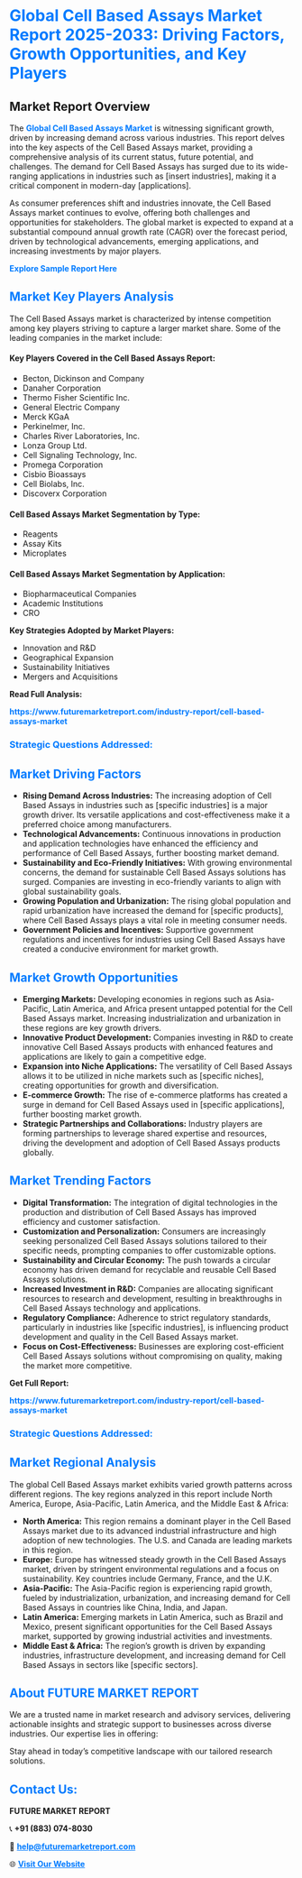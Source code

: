 <h1 style="color: #007BFF;">Global Cell Based Assays Market Report 2025-2033: Driving Factors, Growth Opportunities, and Key Players</h1>

<section id="overview">
<h2>Market Report Overview</h2>
<p>The <a href="https://www.futuremarketreport.com/industry-report/cell-based-assays-market" style="color: #007BFF; text-decoration: none;"><strong>Global Cell Based Assays Market</strong></a> is witnessing significant growth, driven by increasing demand across various industries. This report delves into the key aspects of the Cell Based Assays market, providing a comprehensive analysis of its current status, future potential, and challenges. The demand for Cell Based Assays has surged due to its wide-ranging applications in industries such as [insert industries], making it a critical component in modern-day [applications].</p>
<p>As consumer preferences shift and industries innovate, the Cell Based Assays market continues to evolve, offering both challenges and opportunities for stakeholders. The global market is expected to expand at a substantial compound annual growth rate (CAGR) over the forecast period, driven by technological advancements, emerging applications, and increasing investments by major players.</p>
</section>

<section id="overview">
<p><a href="https://www.futuremarketreport.com/request-sample/reportId=58298" style="color: #007BFF; text-decoration: none;"><strong>Explore Sample Report Here</strong></a></p>
</section>

<section id="key-players">
<h2 style="color: #007BFF;">Market Key Players Analysis</h2>
<p>The Cell Based Assays market is characterized by intense competition among key players striving to capture a larger market share. Some of the leading companies in the market include:</p>
<h4>Key Players Covered in the Cell Based Assays Report:</h4>
<ul><li>Becton, Dickinson and Company</li><li>Danaher Corporation</li><li>Thermo Fisher Scientific Inc.</li><li>General Electric Company</li><li>Merck KGaA</li><li>Perkinelmer, Inc.</li><li>Charles River Laboratories, Inc.</li><li>Lonza Group Ltd.</li><li>Cell Signaling Technology, Inc.</li><li>Promega Corporation</li><li>Cisbio Bioassays</li><li>Cell Biolabs, Inc.</li><li>Discoverx Corporation</li></ul>
<h4>Cell Based Assays Market Segmentation by Type:</h4>
<ul><li>Reagents</li><li>Assay Kits</li><li>Microplates</li></ul>

<h4>Cell Based Assays Market Segmentation by Application:</h4>
<ul><li>Biopharmaceutical Companies</li><li>Academic Institutions</li><li>CRO</li></ul>
<p><strong>Key Strategies Adopted by Market Players:</strong></p>
<ul>
<li>Innovation and R&D</li>
<li>Geographical Expansion</li>
<li>Sustainability Initiatives</li>
<li>Mergers and Acquisitions</li>
</ul>
</section>

<section>
<p><strong>Read Full Analysis: </strong></p><a href="https://www.futuremarketreport.com/industry-report/cell-based-assays-market" style="color: #007BFF; text-decoration: none;"><strong>https://www.futuremarketreport.com/industry-report/cell-based-assays-market</strong></a>
<h3 style="color: #007BFF;">Strategic Questions Addressed:</h3>
</section>

<section id="driving-factors">
<h2 style="color: #007BFF;">Market Driving Factors</h2>
<ul>
<li><strong>Rising Demand Across Industries:</strong> The increasing adoption of Cell Based Assays in industries such as [specific industries] is a major growth driver. Its versatile applications and cost-effectiveness make it a preferred choice among manufacturers.</li>
<li><strong>Technological Advancements:</strong> Continuous innovations in production and application technologies have enhanced the efficiency and performance of Cell Based Assays, further boosting market demand.</li>
<li><strong>Sustainability and Eco-Friendly Initiatives:</strong> With growing environmental concerns, the demand for sustainable Cell Based Assays solutions has surged. Companies are investing in eco-friendly variants to align with global sustainability goals.</li>
<li><strong>Growing Population and Urbanization:</strong> The rising global population and rapid urbanization have increased the demand for [specific products], where Cell Based Assays plays a vital role in meeting consumer needs.</li>
<li><strong>Government Policies and Incentives:</strong> Supportive government regulations and incentives for industries using Cell Based Assays have created a conducive environment for market growth.</li>
</ul>
</section>

<section id="growth-opportunities">
<h2 style="color: #007BFF;">Market Growth Opportunities</h2>
<ul>
<li><strong>Emerging Markets:</strong> Developing economies in regions such as Asia-Pacific, Latin America, and Africa present untapped potential for the Cell Based Assays market. Increasing industrialization and urbanization in these regions are key growth drivers.</li>
<li><strong>Innovative Product Development:</strong> Companies investing in R&D to create innovative Cell Based Assays products with enhanced features and applications are likely to gain a competitive edge.</li>
<li><strong>Expansion into Niche Applications:</strong> The versatility of Cell Based Assays allows it to be utilized in niche markets such as [specific niches], creating opportunities for growth and diversification.</li>
<li><strong>E-commerce Growth:</strong> The rise of e-commerce platforms has created a surge in demand for Cell Based Assays used in [specific applications], further boosting market growth.</li>
<li><strong>Strategic Partnerships and Collaborations:</strong> Industry players are forming partnerships to leverage shared expertise and resources, driving the development and adoption of Cell Based Assays products globally.</li>
</ul>
</section>

<section id="trending-factors">
<h2 style="color: #007BFF;">Market Trending Factors</h2>
<ul>
<li><strong>Digital Transformation:</strong> The integration of digital technologies in the production and distribution of Cell Based Assays has improved efficiency and customer satisfaction.</li>
<li><strong>Customization and Personalization:</strong> Consumers are increasingly seeking personalized Cell Based Assays solutions tailored to their specific needs, prompting companies to offer customizable options.</li>
<li><strong>Sustainability and Circular Economy:</strong> The push towards a circular economy has driven demand for recyclable and reusable Cell Based Assays solutions.</li>
<li><strong>Increased Investment in R&D:</strong> Companies are allocating significant resources to research and development, resulting in breakthroughs in Cell Based Assays technology and applications.</li>
<li><strong>Regulatory Compliance:</strong> Adherence to strict regulatory standards, particularly in industries like [specific industries], is influencing product development and quality in the Cell Based Assays market.</li>
<li><strong>Focus on Cost-Effectiveness:</strong> Businesses are exploring cost-efficient Cell Based Assays solutions without compromising on quality, making the market more competitive.</li>
</ul>
</section>

<section>
<p><strong>Get Full Report: </strong></p><a href="https://www.futuremarketreport.com/industry-report/cell-based-assays-market" style="color: #007BFF; text-decoration: none;"><strong>https://www.futuremarketreport.com/industry-report/cell-based-assays-market</strong></a>
<h3 style="color: #007BFF;">Strategic Questions Addressed:</h3>
</section>


<section id="regional-analysis">
<h2 style="color: #007BFF;">Market Regional Analysis</h2>
<p>The global Cell Based Assays market exhibits varied growth patterns across different regions. The key regions analyzed in this report include North America, Europe, Asia-Pacific, Latin America, and the Middle East & Africa:</p>
<ul>
<li><strong>North America:</strong> This region remains a dominant player in the Cell Based Assays market due to its advanced industrial infrastructure and high adoption of new technologies. The U.S. and Canada are leading markets in this region.</li>
<li><strong>Europe:</strong> Europe has witnessed steady growth in the Cell Based Assays market, driven by stringent environmental regulations and a focus on sustainability. Key countries include Germany, France, and the U.K.</li>
<li><strong>Asia-Pacific:</strong> The Asia-Pacific region is experiencing rapid growth, fueled by industrialization, urbanization, and increasing demand for Cell Based Assays in countries like China, India, and Japan.</li>
<li><strong>Latin America:</strong> Emerging markets in Latin America, such as Brazil and Mexico, present significant opportunities for the Cell Based Assays market, supported by growing industrial activities and investments.</li>
<li><strong>Middle East & Africa:</strong> The region’s growth is driven by expanding industries, infrastructure development, and increasing demand for Cell Based Assays in sectors like [specific sectors].</li>
</ul>
</section>

<footer>
<h2 style="color: #007BFF;">About FUTURE MARKET REPORT</h2>
<p>We are a trusted name in market research and advisory services, delivering actionable insights and strategic support to businesses across diverse industries. Our expertise lies in offering:</p>

<p>Stay ahead in today’s competitive landscape with our tailored research solutions.</p>

<h2 style="color: #007BFF;">Contact Us:</h2>
<p><strong>FUTURE MARKET REPORT</strong></p>
<p>📞 <strong>+91 (883) 074-8030</strong></p>
<p>📧 <strong><a href="mailto:help@futuremarketreport.com" style="color: #007BFF;">help@futuremarketreport.com</a></strong></p>
<p>🌐 <strong><a href="https://www.futuremarketreport.com/" style="color: #007BFF;">Visit Our Website</a></strong></p>
</footer>